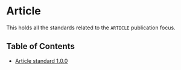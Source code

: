 # Article

This holds all the standards related to the `ARTICLE` publication focus.

## Table of Contents

- [Article standard 1.0.0](./1.0.0/README.md)
